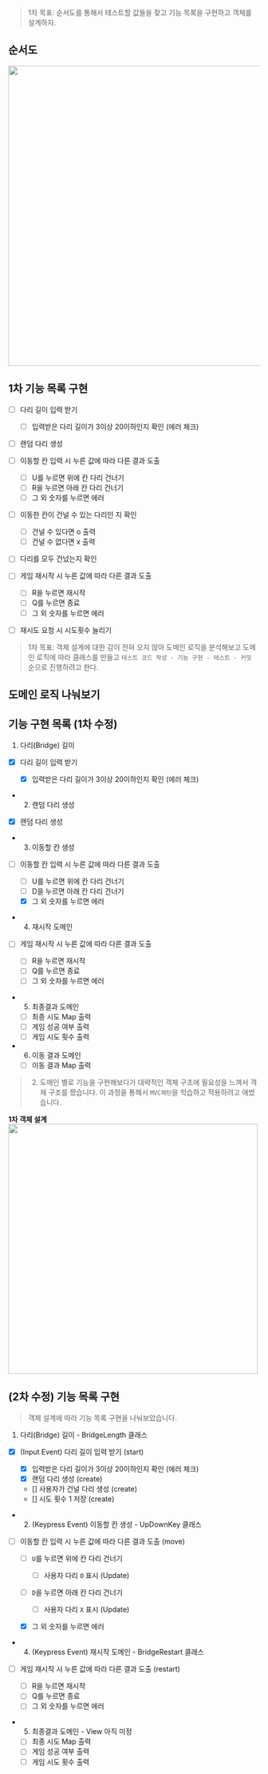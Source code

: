 > 1차 목표: 순서도를 통해서 테스트할 값들을 찾고 기능 목록을 구현하고 객체를 설계하자.

## 순서도

<img width = "600px" src = "https://user-images.githubusercontent.com/78203399/202339097-38a13f21-48ab-4b9e-bf28-38e627af2dd4.jpeg" />

## 1차 기능 목록 구현

- [ ] 다리 길이 입력 받기

  - [ ] 입력받은 다리 길이가 3이상 20이하인지 확인 (에러 체크)

- [ ] 랜덤 다리 생성

- [ ] 이동할 칸 입력 시 누른 값에 따라 다른 결과 도출

  - [ ] U를 누르면 위에 칸 다리 건너기
  - [ ] R을 누르면 아래 칸 다리 건너기
  - [ ] 그 외 숫자를 누르면 에러

- [ ] 이동한 칸이 건널 수 있는 다리인 지 확인

  - [ ] 건널 수 있다면 o 출력
  - [ ] 건널 수 없다면 x 출력

- [ ] 다리를 모두 건넜는지 확인

- [ ] 게임 재시작 시 누른 값에 따라 다른 결과 도출

  - [ ] R을 누르면 재시작
  - [ ] Q를 누르면 종료
  - [ ] 그 외 숫자를 누르면 에러

- [ ] 재시도 요청 시 시도횟수 늘리기

> 1차 목표: 객체 설계에 대한 감이 전혀 오지 않아 도메인 로직을 분석해보고 도메인 로직에 따라 클래스를 만들고
> `테스트 코드 작성 - 기능 구현 - 테스트 - 커밋` 순으로 진행하려고 한다.

## 도메인 로직 나눠보기

## 기능 구현 목록 (1차 수정)

1. 다리(Bridge) 길이

- [x] 다리 길이 입력 받기

  - [x] 입력받은 다리 길이가 3이상 20이하인지 확인 (에러 체크)

- 2. 랜덤 다리 생성

- [x] 랜덤 다리 생성

- 3. 이동할 칸 생성

- [ ] 이동할 칸 입력 시 누른 값에 따라 다른 결과 도출

  - [ ] U를 누르면 위에 칸 다리 건너기
  - [ ] D을 누르면 아래 칸 다리 건너기
  - [x] 그 외 숫자를 누르면 에러

- 4. 재시작 도메인

- [ ] 게임 재시작 시 누른 값에 따라 다른 결과 도출

  - [ ] R을 누르면 재시작
  - [ ] Q를 누르면 종료
  - [ ] 그 외 숫자를 누르면 에러

- 5. 최종결과 도메인

  - [ ] 최종 시도 Map 출력
  - [ ] 게임 성공 여부 출력
  - [ ] 게임 시도 횟수 출력

- 6. 이동 결과 도메인

  -[ ] 이동 결과 Map 출력

> 2. 도메인 별로 기능을 구현해보다가 대략적인 객체 구조에 필요성을 느껴서 객체 구조를 짰습니다.
>    이 과정을 통해서 `MVC패턴`을 학습하고 적용하려고 애썼습니다.

**1차 객체 설계**
<img width = "500px" src = "https://user-images.githubusercontent.com/78203399/202485813-5044a795-897b-471e-b7d7-20b39a621e16.jpeg">

## (2차 수정) 기능 목록 구현

> 객체 설계에 따라 기능 목록 구현을 나눠보았습니다.

1. 다리(Bridge) 길이 - BridgeLength 클래스

- [x] (Input Event) 다리 길이 입력 받기 (start)

  - [x] 입력받은 다리 길이가 3이상 20이하인지 확인 (에러 체크)
  - [x] 랜덤 다리 생성 (create)
  - [] 사용자가 건널 다리 생성 (create)
  - [] 시도 횟수 1 저장 (create)

- 2. (Keypress Event) 이동할 칸 생성 - UpDownKey 클래스

- [ ] 이동할 칸 입력 시 누른 값에 따라 다른 결과 도출 (move)

  - [ ] `U`를 누르면 위에 칸 다리 건너기

    - [ ] 사용자 다리 `O` 표시 (Update)

  - [ ] `D`을 누르면 아래 칸 다리 건너기

    - [ ] 사용자 다리 `X` 표시 (Update)

  - [x] 그 외 숫자를 누르면 에러

- 4. (Keypress Event) 재시작 도메인 - BridgeRestart 클래스

- [ ] 게임 재시작 시 누른 값에 따라 다른 결과 도출 (restart)

  - [ ] R을 누르면 재시작
  - [ ] Q를 누르면 종료
  - [ ] 그 외 숫자를 누르면 에러

- 5. 최종결과 도메인 - View 아직 미정

  - [ ] 최종 시도 Map 출력
  - [ ] 게임 성공 여부 출력
  - [ ] 게임 시도 횟수 출력
